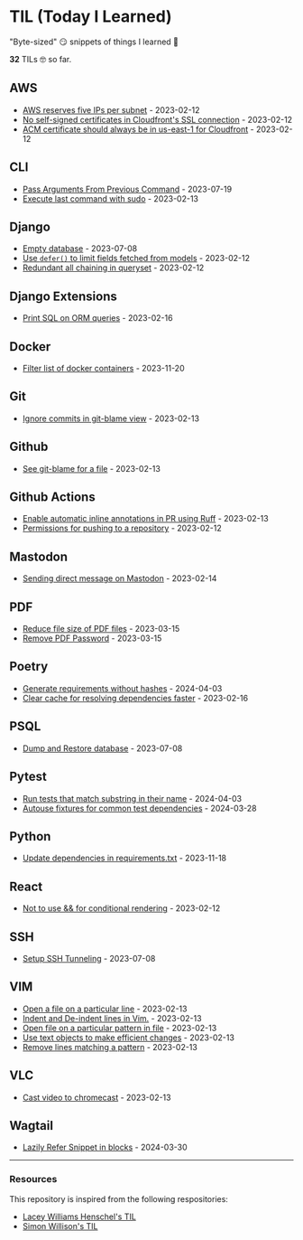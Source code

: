# TIL (Today I Learned)

"Byte-sized" 😏 snippets of things I learned 🤔

**<!-- count starts -->32<!-- count ends -->** TILs 🤓 so far.

<!-- index starts -->
## AWS

* [AWS reserves five IPs per subnet](https://github.com/CuriousLearner/til/blob/main/aws/reserving-five-ips-per-subnet.md) - 2023-02-12
* [No self-signed certificates in Cloudfront's SSL connection](https://github.com/CuriousLearner/til/blob/main/aws/no-self-signed-certificate-cloudfront.md) - 2023-02-12
* [ACM certificate should always be in us-east-1 for Cloudfront](https://github.com/CuriousLearner/til/blob/main/aws/acm-cloudfront.md) - 2023-02-12

## CLI

* [Pass Arguments From Previous Command](https://github.com/CuriousLearner/til/blob/main/cli/pass-arguments-from-previous-command.md) - 2023-07-19
* [Execute last command with sudo](https://github.com/CuriousLearner/til/blob/main/cli/execute-previous-command-with-sudo.md) - 2023-02-13

## Django

* [Empty database](https://github.com/CuriousLearner/til/blob/main/django/empty-database.md) - 2023-07-08
* [Use `defer()` to limit fields fetched from models](https://github.com/CuriousLearner/til/blob/main/django/defer-fields-for-performance.md) - 2023-02-12
* [Redundant all chaining in queryset](https://github.com/CuriousLearner/til/blob/main/django/redundant-all-in-queryset.md) - 2023-02-12

## Django Extensions

* [Print SQL on ORM queries](https://github.com/CuriousLearner/til/blob/main/django_extensions/print-sql-on-orm-queries.md) - 2023-02-16

## Docker

* [Filter list of docker containers](https://github.com/CuriousLearner/til/blob/main/docker/filter_list_of_containers.md) - 2023-11-20

## Git

* [Ignore commits in git-blame view](https://github.com/CuriousLearner/til/blob/main/git/ignore-commits-in-git-blame.md) - 2023-02-13

## Github

* [See git-blame for a file](https://github.com/CuriousLearner/til/blob/main/github/show-git-blame-for-a-file.md) - 2023-02-13

## Github Actions

* [Enable automatic inline annotations in PR using Ruff](https://github.com/CuriousLearner/til/blob/main/github-actions/ruff-github-comments.md) - 2023-02-13
* [Permissions for pushing to a repository](https://github.com/CuriousLearner/til/blob/main/github-actions/push-to-repo.md) - 2023-02-12

## Mastodon

* [Sending direct message on Mastodon](https://github.com/CuriousLearner/til/blob/main/mastodon/send-direct-message.md) - 2023-02-14

## PDF

* [Reduce file size of PDF files](https://github.com/CuriousLearner/til/blob/main/pdf/compress-pdf.md) - 2023-03-15
* [Remove PDF Password](https://github.com/CuriousLearner/til/blob/main/pdf/remove-pdf-password.md) - 2023-03-15

## Poetry

* [Generate requirements without hashes](https://github.com/CuriousLearner/til/blob/main/poetry/generate_requirements_without_hashes.md) - 2024-04-03
* [Clear cache for resolving dependencies faster](https://github.com/CuriousLearner/til/blob/main/poetry/clear-cache-for-resolving-dependencies-faster.md) - 2023-02-16

## PSQL

* [Dump and Restore database](https://github.com/CuriousLearner/til/blob/main/psql/dump-and-restore.md) - 2023-07-08

## Pytest

* [Run tests that match substring in their name](https://github.com/CuriousLearner/til/blob/main/pytest/run_filtered_tests_by_substring.md) - 2024-04-03
* [Autouse fixtures for common test dependencies](https://github.com/CuriousLearner/til/blob/main/pytest/fixture_autouse.md) - 2024-03-28

## Python

* [Update dependencies in requirements.txt](https://github.com/CuriousLearner/til/blob/main/python/update_dependencies_in_requirements.md) - 2023-11-18

## React

* [Not to use && for conditional rendering](https://github.com/CuriousLearner/til/blob/main/react/conditional-rendering.md) - 2023-02-12

## SSH

* [Setup SSH Tunneling](https://github.com/CuriousLearner/til/blob/main/ssh/setup-ssh-tunneling.md) - 2023-07-08

## VIM

* [Open a file on a particular line](https://github.com/CuriousLearner/til/blob/main/vim/open-file-on-line.md) - 2023-02-13
* [Indent and De-indent lines in Vim.](https://github.com/CuriousLearner/til/blob/main/vim/indent-deindent-line.md) - 2023-02-13
* [Open file on a particular pattern in file](https://github.com/CuriousLearner/til/blob/main/vim/open-file-on-pattern.md) - 2023-02-13
* [Use text objects to make efficient changes](https://github.com/CuriousLearner/til/blob/main/vim/text-objects-to-make-efficient-changes.md) - 2023-02-13
* [Remove lines matching a pattern](https://github.com/CuriousLearner/til/blob/main/vim/remove-lines-matching-pattern.md) - 2023-02-13

## VLC

* [Cast video to chromecast](https://github.com/CuriousLearner/til/blob/main/vlc/cast-video-to-chromecast.md) - 2023-02-13

## Wagtail

* [Lazily Refer Snippet in blocks](https://github.com/CuriousLearner/til/blob/main/wagtail/lazily_refer_snippet.md) - 2024-03-30
<!-- index ends -->

* * * * *
### Resources

This repository is inspired from the following respositories:

- [Lacey Williams Henschel's TIL](https://github.com/williln/til)
- [Simon Willison's TIL](https://github.com/simonw/til)
